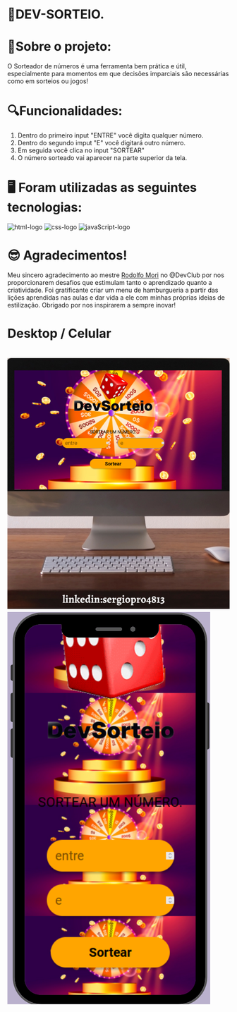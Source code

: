 <h1>🎲DEV-SORTEIO.</h1>

# 🎤Sobre o projeto:
O Sorteador de números é uma ferramenta bem prática e útil, especialmente para momentos em que decisões imparciais são necessárias como em sorteios ou jogos!
# 🔍Funcionalidades:
1. Dentro do primeiro input "ENTRE" você digita qualquer número.
2. Dentro do segundo imput "E" você digitará outro número.
3. Em seguida você clica no input "SORTEAR"
4. O número sorteado vai aparecer na parte  superior da tela.
# 🖥 Foram utilizadas as seguintes tecnologias: 
<img src="https://img.shields.io/badge/HTML-239120?logo=html5&logoColor=white&style=for-the-badge" alt=html-logo width="80px" />
<img src="https://img.shields.io/badge/CSS3-1572B6?style=for-the-badge&logo=css3&logoColor=white"  alt=css-logo  width="80px" />
<img src="https://img.shields.io/badge/JavaScript-F7DF1E?logo=javascript&logoColor=black&style=for-the-badge" alt=javaScript-logo width="120px" />

 # 😎 Agradecimentos!
   Meu sincero agradecimento ao mestre <a href="https://www.github.com/rodolfomori">Rodolfo Mori</a> no @DevClub por nos proporcionarem desafios que estimulam tanto o aprendizado quanto a criatividade. Foi gratificante criar um menu de hamburgueria a partir das lições aprendidas nas aulas e dar vida a ele com minhas próprias ideias de estilização.
     Obrigado por nos inspirarem a sempre inovar!
       <h1>Desktop / Celular<h1>
<img src="https://github.com/sergiopro48/06-Dev-Sorteios/blob/main/assest/DevSorteios%20Desktop.png?raw=true"/>
<img src="https://github.com/sergiopro48/06-Dev-Sorteios/blob/main/assest/@sergiopros48.png?raw=true"/>
